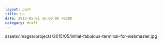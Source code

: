 ```yaml
---
layout: post
title: La
date: 2015-05-01 16:00:00 +0100
category: draft
---
```


assets/images/projects/2015/05/initial-fabulous-terminal-for-webmaster.jpg
